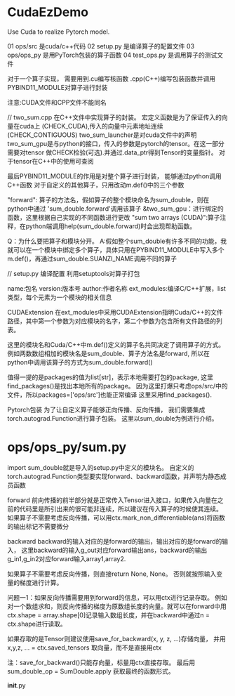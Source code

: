 # CudaEzDemo
Use Cuda to realize Pytorch model.

01 ops/src 是cuda/c++代码
02 setup.py 是编译算子的配置文件
03 ops/ops_py 是用PyTorch包装的算子函数
04 test_ops.py 是调用算子的测试文件

对于一个算子实现，
需要用到.cu编写核函数
.cpp(C++)编写包装函数并调用PYBIND11_MODULE对算子进行封装

注意:CUDA文件和CPP文件不能同名


// two_sum.cpp
在C++文件中实现算子的封装。
宏定义函数是为了保证传入的向量在cuda上
(CHECK_CUDA),传入的向量中元素地址连续(CHECK_CONTIGUOUS)
two_sum_launcher是对cuda文件中的声明
two_sum_gpu是与python的接口，传入的参数是pytorch的tensor。在这一部分需要对tensor
做CHECK检验(可选).并通过.data_ptr得到Tensor的变量指针。
对于tensor在C++中的使用可查阅

最后PYBIND11_MODULE的作用是对整个算子进行封装，
能够通过python调用C++函数
对于自定义的其他算子，只用改动m.def()中的三个参数


"forward": 算子的方法名，假如算子的整个模块命名为sum_double，则在python中通过
'sum_double.forward'调用该算子
&two_sum_gpu：进行绑定的函数，这里根据自己实现的不同函数进行更改
"sum two arrays (CUDA)":算子注释，在python端调用help(sum_double.forward)时会出现帮助函数。


Q：为什么要把算子和模块分开。
A:假如整个sum_double有许多不同的功能，我就可以在一个模块中绑定多个算子，具体只用在PYBIND11_MODULE中写入多个m.def()，再通过sum_double.SUANZI_NAME调用不同的算子

// setup.py 
编译配置
利用setuptools对算子打包

name:包名
version:版本号
author:作者名称
ext_modules:编译C/C++扩展，list类型，每个元素为一个模块的相关信息

CUDAExtension
在ext_modules中采用CUDAExtension指明Cuda/C++的文件路径，其中第一个参数为对应模块的名字，第二个参数为包含所有文件路径的列表。

这里的模块名和Cuda/C++中m.def()定义的算子名共同决定了调用算子的方式。
例如两数数组相加的模块名是sum_double、算子方法名是forward,
所以在python中调用该算子的方式为sum_double.forward()

值得一提的是packages的值为list[str]，表示本地需要打包的package,
这里find_packages()是找出本地所有的package。
因为这里打爆只考虑ops/src/中的文件，所以packages=['ops/src']也能正常编译
这里采用find_packages().


Pytorch包装
为了让自定义算子能够正向传播、反向传播，
我们需要集成torch.autograd.Function进行算子包装。
这里以sum_double为例进行介绍。

# ops/ops_py/sum.py
import sum_double就是导入的setup.py中定义的模块名。
自定义的torch.autograd.Function类型要实现forward、backward函数，并声明为静态成员函数


forward
前向传播的前半部分就是正常传入Tensor进入接口，如果传入向量在之前的代码里是所引出来的很可能非连续，所以建议在传入算子的时候使其连续。
如果算子不需要考虑反向传播，可以用ctx.mark_non_differentiable(ans)将函数的输出标记不需要微分

backward
backward的输入对应的是forward的输出，输出对应的是forward的输入，
这里backward的输入g_out对应forward输出ans，backward的输出g_in1,g_in2对应forward输入array1,array2.

如果算子不需要考虑反向传播，则直接return None, None。 
否则就按照输入变量的梯度进行计算。

问题一1：如果反向传播需要用到forward的信息，可以用ctx进行记录存取。
例如对一个数组求和，则反向传播的梯度为原数组长度的向量。就可以在forward中用
ctx.shape = array.shape[0]记录输入数组长度，并在backward中通过n = ctx.shape进行读取。

如果存取的是Tensor则建议使用save_for_backward(x, y, z, ...)存储向量，
并用x,y,z, ... = ctx.saved_tensors 取向量，而不是直接用ctx

注：save_for_backward()只能存向量，标量用ctx直接存取。
最后用sum_double_op = SumDouble.apply 获取最终的函数形式。


__init__.py

